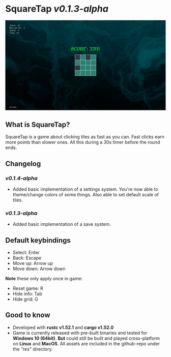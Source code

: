 # SquareTap *v0.1.3-alpha*
![Game screenshot](./img/screenshot_one.png)

## What is SquareTap?
SquareTap is a game about clicking tiles as fast as you can. Fast clicks earn more points than slower ones. All this during a 30s timer before the round ends.

## Changelog 
### *v0.1.4-alpha*
* Added basic implementation of a settings system. You're now able to theme/change colors of some things. Also able to set default scale of tiles.

### *v0.1.3-alpha*
* Added basic implementation of a save system.

## Default keybindings
* Select: Enter
* Back: Escape
* Move up: Arrow up
* Move down: Arrow down

**Note** these only apply once in game:
* Reset game: R
* Hide info: Tab
* Hide grid: G

## Good to know
* Developed with **rustc v1.52.1** and **cargo v1.52.0**
* Game is currently released with pre-built binaries and tested for **Windows 10 (64bit)**.
**But** could still be built and played cross-platform on **Linux** and **MacOS**.
All assets are included in the github-repo under the *"res"* directory.